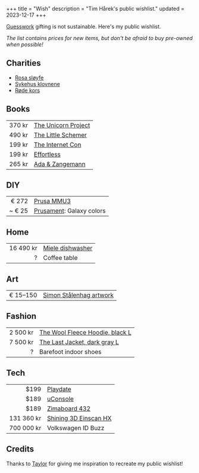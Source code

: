 +++
title = "Wish"
description = "Tim Hårek's public wishlist."
updated = 2023-12-17
+++

[Guesswork](https://en.wiktionary.org/wiki/guesswork) gifting is not
sustainable. Here's my public wishlist.

_The list contains prices for new items, but don't be afraid to buy pre-owned
when possible!_

## Charities

- [Rosa sløyfe](https://rosasloyfe.no/)
- [Sykehus klovnene](https://www.sykehusklovnene.no/)
- [Røde kors](https://www.rodekors.no/)

## Books

|        |                                                                                                                                   |
| -----: | :-------------------------------------------------------------------------------------------------------------------------------- |
| 370 kr | [The Unicorn Project](https://www.norli.no/boker/skjonnlitteratur/romaner/engelske-romaner/the-unicorn-project)                   |
| 490 kr | [The Little Schemer](https://www.norli.no/boker/fagboker/data-og-informasjonsteknologi/programmering/the-little-schemer)          |
| 199 kr | [The Internet Con](https://www.norli.no/boker/fagboker/samfunnsvitenskap/statsvitenskap-politikk-og-forvaltning/the-internet-con) |
| 199 kr | [Effortless](https://www.norli.no/boker/dokumentar-og-fakta/livssyn-og-selvutvikling/selvutvikling/effortless)                    |
| 265 kr | [Ada & Zangemann](https://www.norli.no/boker/barneboker/ada-zangemann)                                                            |

## DIY

|        |                                                                                                                                                 |
| -----: | :---------------------------------------------------------------------------------------------------------------------------------------------- |
|  € 272 | [Prusa MMU3](https://www.prusa3d.com/product/original-prusa-mmu3-upgrade-kit-for-mk4-2/)                                                        |
| ~ € 25 | [Prusament](https://www.prusa3d.com/category/pla/?filters=%7B%22brands%22%3A%5B%2224824bd8-0ec7-4cc5-aea4-c3ac7c16e2d0%22%5D%7D): Galaxy colors |

## Home

|           |                                                                                                                                                                                               |
| --------: | :-------------------------------------------------------------------------------------------------------------------------------------------------------------------------------------------- |
| 16 490 kr | [Miele dishwasher](https://www.komplett.no/product/1197120/hvitevarer/oppvaskmaskin/miele-g-7277-scvi-xxl-integrert-oppvaskmaskin?channable=01e1fe696400313139373132307a&_Home_White_goods=#) |
|         ? | Coffee table                                                                                                                                                                                  |

## Art

|          |                                                                                 |
| -------: | :------------------------------------------------------------------------------ |
| € 15–150 | [Simon Stålenhag artwork](https://www.redbubble.com/people/simonstalenhag/shop) |

## Fashion

|          |                                                                                                                                  |
| -------: | :------------------------------------------------------------------------------------------------------------------------------- |
| 2 500 kr | [The Wool Fleece Hoodie, black L](https://www.northernplayground.no/nb/shop/the-wool-fleece-hoodie?fit=men&size=L&color=C000000) |
| 7 500 kr | [The Last Jacket, dark gray L](https://www.northernplayground.no/nb/shop/the-last-jacket?fit=men&color=C464646&size=L)           |
|        ? | Barefoot indoor shoes                                                                                                            |

## Tech

|            |                                                                                                           |
| ---------: | :-------------------------------------------------------------------------------------------------------- |
|       $199 | [Playdate](https://shop.play.date/)                                                                       |
|       $189 | [uConsole](https://www.clockworkpi.com/product-page/uconsole-kit-rpi-cm4-lite)                            |
|       $189 | [Zimaboard 432](https://shop.zimaboard.com/products/zimaboard-single-board-server?variant=39283928432838) |
| 131 360 kr | [Shining 3D Einscan HX](https://3dnet.no/collections/3d-scanner/products/shining-3d-einscan-hx)           |
| 700 000 kr | Volkswagen ID Buzz                                                                                        |

## Credits

Thanks to [Taylor](https://taylor.town/wish-manifesto) for giving me inspiration
to recreate my public wishlist!
